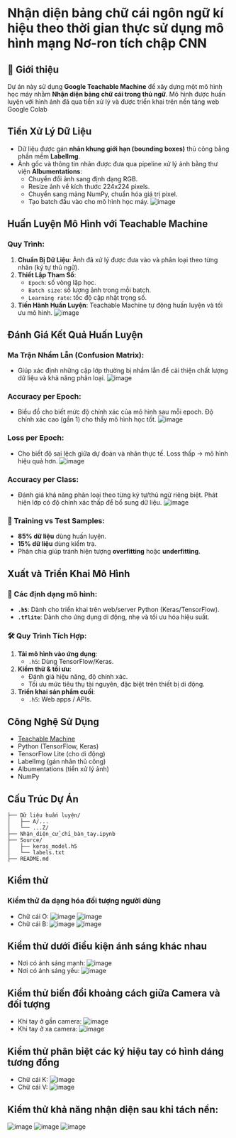 # Nhận diện bảng chữ cái ngôn ngữ kí hiệu theo thời gian thực sử dụng mô hình mạng Nơ-ron tích chập CNN 
## 📌 Giới thiệu
Dự án này sử dụng **Google Teachable Machine** để xây dựng một mô hình học máy nhằm **Nhận diện bảng chữ cái trong thủ ngữ**. Mô hình được huấn luyện với hình ảnh đã qua tiền xử lý và được triển khai trên nền tảng web Google Colab
## Tiền Xử Lý Dữ Liệu
- Dữ liệu được gán **nhãn khung giới hạn (bounding boxes)** thủ công bằng phần mềm **LabelImg**.
- Ảnh gốc và thông tin nhãn được đưa qua pipeline xử lý ảnh bằng thư viện **Albumentations**:
  - Chuyển đổi ảnh sang định dạng RGB.
  - Resize ảnh về kích thước 224x224 pixels.
  - Chuyển sang mảng NumPy, chuẩn hóa giá trị pixel.
  - Tạo batch đầu vào cho mô hình học máy.
![image](https://github.com/user-attachments/assets/e0905f97-556e-4a1b-ab62-0871d32edc9d)
## Huấn Luyện Mô Hình với Teachable Machine
### Quy Trình:
1. **Chuẩn Bị Dữ Liệu**: Ảnh đã xử lý được đưa vào và phân loại theo từng nhãn (ký tự thủ ngữ).
2. **Thiết Lập Tham Số**:
   - `Epoch`: số vòng lặp học.
   - `Batch size`: số lượng ảnh trong mỗi batch.
   - `Learning rate`: tốc độ cập nhật trọng số.
3. **Tiến Hành Huấn Luyện**: Teachable Machine tự động huấn luyện và tối ưu mô hình.
![image](https://github.com/user-attachments/assets/f629830e-0e04-4e34-b165-c612effb4e1a)
## Đánh Giá Kết Quả Huấn Luyện
###  Ma Trận Nhầm Lẫn (Confusion Matrix):
- Giúp xác định những cặp lớp thường bị nhầm lẫn để cải thiện chất lượng dữ liệu và khả năng phân loại.
![image](https://github.com/user-attachments/assets/2f362964-15a3-4527-bb38-811f9ed5b338)
###  Accuracy per Epoch:
- Biểu đồ cho biết mức độ chính xác của mô hình sau mỗi epoch. Độ chính xác cao (gần 1) cho thấy mô hình học tốt.
![image](https://github.com/user-attachments/assets/c00d4fd6-2bc0-4d85-bdb8-0895991f4d2c)
###  Loss per Epoch:
- Cho biết độ sai lệch giữa dự đoán và nhãn thực tế. Loss thấp → mô hình hiệu quả hơn.
![image](https://github.com/user-attachments/assets/9df03c1a-a585-43c7-84e7-3d2ff6f37d1d)
###  Accuracy per Class:
- Đánh giá khả năng phân loại theo từng ký tự/thủ ngữ riêng biệt. Phát hiện lớp có độ chính xác thấp để bổ sung dữ liệu.
![image](https://github.com/user-attachments/assets/541899d1-099b-4e00-9e86-ea44b242a002)
### 🔹 Training vs Test Samples:
- **85% dữ liệu** dùng huấn luyện.
- **15% dữ liệu** dùng kiểm tra.
- Phân chia giúp tránh hiện tượng **overfitting** hoặc **underfitting**.
##  Xuất và Triển Khai Mô Hình
### 💾 Các định dạng mô hình:
- **`.h5`**: Dành cho triển khai trên web/server Python (Keras/TensorFlow).
- **`.tflite`**: Dành cho ứng dụng di động, nhẹ và tối ưu hóa hiệu suất.

### 🛠️ Quy Trình Tích Hợp:
1. **Tải mô hình vào ứng dụng**:
   - `.h5`: Dùng TensorFlow/Keras.
2. **Kiểm thử & tối ưu**:
   - Đánh giá hiệu năng, độ chính xác.
   - Tối ưu mức tiêu thụ tài nguyên, đặc biệt trên thiết bị di động.
3. **Triển khai sản phẩm cuối**:
   - `.h5`: Web apps / APIs.


## Công Nghệ Sử Dụng
- [Teachable Machine](https://teachablemachine.withgoogle.com/)
- Python (TensorFlow, Keras)
- TensorFlow Lite (cho di động)
- LabelImg (gán nhãn thủ công)
- Albumentations (tiền xử lý ảnh)
- NumPy

## Cấu Trúc Dự Án
```
├── Dữ liệu huấn luyện/
│   ├── A/...
│   └── ...Z/
├── Nhận_diện_cử_chỉ_bàn_tay.ipynb
├── Source/
│   ├── keras_model.h5
│   └── labels.txt
├── README.md
```
## Kiểm thử
### Kiểm thử đa dạng hóa đối tượng người dùng
- Chữ cái O:
  ![image](https://github.com/user-attachments/assets/df0bc6ba-d929-43dc-899c-91ea5a28596c)
  ![image](https://github.com/user-attachments/assets/4a85dc2e-c843-4a6f-84ed-f887035a30aa)
- Chữ cái B:
  ![image](https://github.com/user-attachments/assets/2e83d81c-49ff-4c23-b425-584200556fb6)
  ![image](https://github.com/user-attachments/assets/77f4a5cb-d733-4c5a-a266-ad7820e3516d)
## Kiểm thử dưới điều kiện ánh sáng khác nhau
- Nơi có ánh sáng mạnh:
  ![image](https://github.com/user-attachments/assets/fe9724df-dae3-4f4a-af7c-c3f28a6ea867)
- Nơi có ánh sáng yếu:
  ![image](https://github.com/user-attachments/assets/a861bc9c-90c3-4f54-a426-a11328603def)
## Kiểm thử biến đổi khoảng cách giữa Camera và đối tượng
- Khi tay ở gần camera:
  ![image](https://github.com/user-attachments/assets/8c464262-ac31-4760-bac3-baff612ae220)
- Khi tay ở xa camera:
  ![image](https://github.com/user-attachments/assets/05a30487-3583-43c0-9a2b-49d993143987)
## Kiểm thử phân biệt các ký hiệu tay có hình dáng tương đồng
- Chữ cái K:
  ![image](https://github.com/user-attachments/assets/fa971314-6c7b-440d-911f-cbd0e6338762)
- Chữ cái V:
  ![image](https://github.com/user-attachments/assets/ee99ec9d-8638-44fe-9804-7e36d8485e46)
## Kiểm thử khả năng nhận diện sau khi tách nền:
![image](https://github.com/user-attachments/assets/dad4088d-d8c8-46b6-849c-aa9a5bfa91e3)
![image](https://github.com/user-attachments/assets/cfd2ea55-ca44-4fd7-a38a-b0c2a0b5e094)
![image](https://github.com/user-attachments/assets/8b4371eb-e63b-47ec-879b-3fee6313962a)

